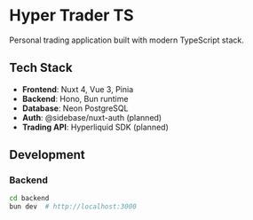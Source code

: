 # Hyper Trader TS

Personal trading application built with modern TypeScript stack.

## Tech Stack
- **Frontend**: Nuxt 4, Vue 3, Pinia
- **Backend**: Hono, Bun runtime
- **Database**: Neon PostgreSQL
- **Auth**: @sidebase/nuxt-auth (planned)
- **Trading API**: Hyperliquid SDK (planned)

## Development

### Backend
```bash
cd backend
bun dev  # http://localhost:3000